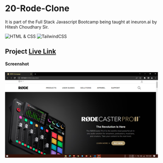 # 20-Rode-Clone

It is part of the Full Stack Javascript Bootcamp being taught at ineuron.ai by Hitesh Choudhary Sir.

![HTML & CSS](https://img.shields.io/badge/Project1-HTML%26CSS-brightgreen)
![TailwindCSS](https://img.shields.io/badge/Project-TailwindCSS-orange)

## Project [Live Link]()

#### Screenshot

![Webpage](./screenshot/1.PNG)
